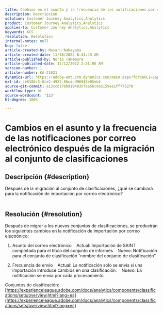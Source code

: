 ```yaml
---
title: Cambios en el asunto y la frecuencia de las notificaciones por correo electrónico después de la migración al conjunto de clasificaciones
description: Descripción
solution: Customer Journey Analytics,Analytics
product: Customer Journey Analytics,Analytics
applies-to: Customer Journey Analytics,Analytics
keywords: KCS
resolution: Resolution
internal-notes: null
bug: false
article-created-by: Masaru Nakayama
article-created-date: 11/18/2022 8:43:45 AM
article-published-by: Norio Takemura
article-published-date: 12/12/2022 2:31:08 AM
version-number: 1
article-number: KA-21021
dynamics-url: https://adobe-ent.crm.dynamics.com/main.aspx?forceUCI=1&pagetype=entityrecord&etn=knowledgearticle&id=cb889f1b-1d67-ed11-9561-6045bd006239
exl-id: ce5186c5-0ce2-4925-8bca-d96945e05eb4
source-git-commit: a13ccd178b9194935fea56c0a6159ee1ff775270
workflow-type: ht
source-wordcount: '123'
ht-degree: 100%

---
```


# Cambios en el asunto y la frecuencia de las notificaciones por correo electrónico después de la migración al conjunto de clasificaciones

## Descripción {#description}

Después de la migración al conjunto de clasificaciones, ¿qué se cambiará para la notificación de importación por correo electrónico?
<br> 

## Resolución {#resolution}


Después de migrar a los nuevos conjuntos de clasificaciones, se producirán los siguientes cambios en la notificación de importación por correo electrónico:



1. Asunto del correo electrónico
   Actual: Importación de SAINT completada para el título del conjunto de informes
   Nuevo: Notificación para el conjunto de clasificación “nombre del conjunto de clasificación”

2. Frecuencia de envío
   Actual: La notificación solo se envía si una importación introduce cambios en una clasificación.
   Nuevo: La notificación se envía por cada procesamiento

Conjuntos de clasificación:
[https://experienceleague.adobe.com/docs/analytics/components/classifications/sets/overview.html?lang=es](https://experienceleague.adobe.com/docs/analytics/components/classifications/sets/overview.html?lang=es)
